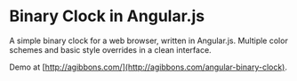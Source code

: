 Binary Clock in Angular.js
====================

A simple binary clock for a web browser, written in Angular.js. Multiple color schemes and basic style overrides in a clean interface.

Demo at [http://agibbons.com/](http://agibbons.com/angular-binary-clock).